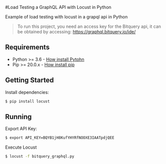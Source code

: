 #Load Testing a GraphQL API with Locust in Python

Example of load testing with locust in a grapql api in Python

>To run this project, you need an access key for the Bitquery api, it can be obtained by accessing:
> https://graphql.bitquery.io/ide/

## Requirements
- Python >= 3.6 - [How install Pytohn](https://www.python.org/downloads/)
- Pip >= 20.0.x - [How install pip](https://pip.pypa.io/en/stable/installing/)

## Getting Started
Install dependencies:

```bash
$ pip install locust
```

## Running

Export API Key:

```bash
$ export API_KEY=BQYB1jH8KufYHYRfNOOXE3IAATpdjQEE
```

Execute Locust
```bash
$ locust -f bitquery_graphql.py
```
